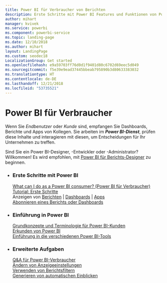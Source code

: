 ```yaml
---
title: Power BI für Verbraucher von Berichten
description: Erste Schritte mit Power BI Features und Funktionen von Power BI für Verbraucher und Endbenutzer.
author: mihart
manager: kvivek
ms.service: powerbi
ms.component: powerbi-service
ms.topic: landing-page
ms.date: 12/10/2018
ms.author: mihart
layout: LandingPage
ms.custom: seodec18
LocalizationGroup: Get started
ms.openlocfilehash: e9a59703ff76d0d1f9401d80c6702d69eec5d049
ms.sourcegitcommit: f5e39e9ead37445bbeab795890b3d80633383032
ms.translationtype: HT
ms.contentlocale: de-DE
ms.lasthandoff: 12/21/2018
ms.locfileid: "53735521"
---
```

# <a name="power-bi-for-consumers"></a>Power BI für Verbraucher
Wenn Sie *Endbenutzer* oder *Kunde* sind, empfangen Sie Dashboards, Berichte und Apps von Kollegen. Sie arbeiten im ***Power BI-Dienst***, prüfen diese Inhalte und interagieren mit diesen, um Entscheidungen für Ihr Unternehmen zu treffen.

Sind Sie ein Power BI-Designer, -Entwickler oder -Administrator? Willkommen! Es wird empfohlen, mit [Power BI für Berichts-Designer](../power-bi-creator-landing.md) zu beginnen.

<ul class="panelContent cardsF"> 
              <li> 
                             <div class="cardSize"> 
                                           <div class="cardPadding"> 
                                                          <div class="card"> 
                                                                        <div class="cardText"> 
                                                                                      <h3>Erste Schritte mit Power BI</h3> 
                                                                                      <p></p>
                                                                                            <a href="end-user-consumer.md">What can I do as a Power BI consumer? (Power BI für Verbraucher)</a><br/> 
                                                                                            <a href="../service-get-started.md">Tutorial: Erste Schritte</a><br/>
Anzeigen von <a href="end-user-report-open.md">Berichten</a> | <a href="end-user-dashboard-open.md">Dashboards</a> | <a href="end-user-apps.md">Apps</a><br/> 
                                                                                            <!--<a href="end-user-collaborate.md">Collaborate</a><br/> -->
                                                                                            <a href="end-user-subscribe.md">Abonnieren eines Berichts oder Dashboards</a><br/> 
                                                                        </div> 
                                                          </div> 
                                           </div> 
                             </div> 
              </li>
              <li> 
                             <div class="cardSize"> 
                                           <div class="cardPadding"> 
                                                          <div class="card"> 
                                                                        <div class="cardText"> 
                                                                                      <h3>Einführung in Power BI</h3> 
                                                                                      <p></p>
                                                                                            <a href="end-user-basic-concepts.md">Grundkonzepte und Terminologie für Power BI-Kunden</a><br/>
                                                                                            <a href="end-user-experience.md">Erkunden von Power BI</a><br/> 
                                                                                            <a href="../power-bi-overview.md">Einführung in die verschiedenen Power BI-Tools</a><br/> 
                                                                                            <!--<a href="end-user-faq.md">FAQ: Frequently Asked Questions</a> -->
                                                                        </div> 
                                                          </div> 
                                           </div> 
                             </div> 
              </li>
              <li> 
                             <div class="cardSize"> 
                                           <div class="cardPadding"> 
                                                          <div class="card"> 
                                                                        <div class="cardText"> 
                                                                                      <h3>Erweiterte Aufgaben</h3> 
                                                                                      <p></p>
                                                                                            <a href="end-user-q-and-a.md">Q&A für Power BI-Verbraucher</a><br/> 
                                                                                            <a href="end-user-focus.md">Ändern von Anzeigeeinstellungen</a><br/> 
                                                                                            <a href="end-user-report-filter.md">Verwenden von Berichtsfiltern</a><br> 
                                                                                            <a href="end-user-insights.md">Generieren von automatischen Einblicken</a><br/> 
                                                                        </div> 
                                                          </div> 
                                           </div> 
                             </div> 
              </li>
</ul>


